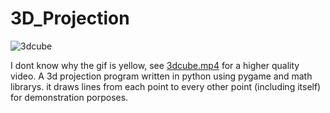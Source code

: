 # 3D_Projection
![3dcube](https://user-images.githubusercontent.com/50940267/146065419-9ee4b4b1-c2c2-48c7-a7eb-3c1f75bba517.gif)

I dont know why the gif is yellow, see [3dcube.mp4](https://github.com/qwertyqop/3D_Projection/blob/main/3dcube.mp4) for a higher quality video.
A 3d projection program written in python using pygame and math librarys.
it draws lines from each point to every other point (including itself) for demonstration porposes.
